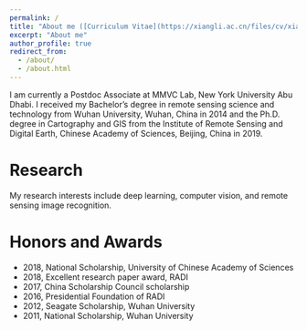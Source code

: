 ```yaml
---
permalink: /
title: "About me ([Curriculum Vitae](https://xiangli.ac.cn/files/cv/xiang.pdf))"
excerpt: "About me"
author_profile: true
redirect_from: 
  - /about/
  - /about.html
---
```

I am currently a Postdoc Associate at MMVC Lab, New York University Abu Dhabi. I received my Bachelor’s degree in remote sensing science and technology from Wuhan University, Wuhan, China in 2014 and the Ph.D. degree in Cartography and GIS from the Institute of Remote Sensing and Digital Earth, Chinese Academy of Sciences, Beijing, China in 2019. 


# Research
My research interests include deep learning, computer vision, and remote sensing image recognition.


Honors and Awards
======

* 2018, National Scholarship, University of Chinese Academy of Sciences
* 2018, Excellent research paper award, RADI
* 2017, China Scholarship Council scholarship
* 2016, Presidential Foundation of RADI
* 2012, Seagate Scholarship, Wuhan University
* 2011, National Scholarship, Wuhan University

<!---Activity and Service--->
<!---Experience--->
